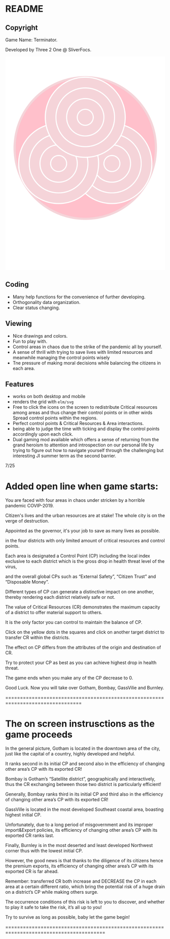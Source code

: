 # README

## Copyright

Game Name: Terminator.

Developed by Three 2 One @ SliverFocs.

![US](./asset/logo.svg)

## Coding

- Many help functions for the convenience of further developing.
- Orthogonality data organization.
- Clear status changing.

## Viewing

- Nice drawings and colors.
- Fun to play with.
- Control areas in chaos due to the strike of the pandemic all by yourself. 
- A sense of thrill with trying to save lives with limited resources and meanwhile managing the control points wisely
- Tne pressure of making moral decisions while balancing the citizens in each area.

## Features

- works on both desktop and mobile
- renders the grid with `elm/svg`
- Free to click the icons on the screen to redistribute Critical resources among areas and thus change their control points or in other wirds Spread control points within the regions.
- Perfect control points & Critical Resources & Area interactions.
- being able to judge the time with ticking and display the control points accordingly upon each click.
- Dual gaming mod available which offers a sense of returning from the grand heroism to attention and introspection on our personal life by trying to figure out how to navigate yourself through the challenging but interesting JI summer term as the second barrier.





7/25

Added open line when game starts:
==============================================================================

You are faced with four areas in chaos under stricken by a horrible pandemic COVIP-2019. 

Citizen's lives and the urban resources are at stake! The whole city is on the verge of destruction.

Appointed as the governor, it's your job to save as many lives as possible.

in the four districts with only limited amount of critical resources and control points.

Each area is designated a Control Point (CP) including the local index exclusive to each district which is the gross drop in health threat level of the virus, 

and the overall global CPs such as “External Safety”, “Citizen Trust” and “Disposable Money”. 

Different types of CP can generate a distinctive impact on one another, thereby rendering each district relatively safe or not.

The value of Critical Resources (CR) demonstrates the maximum capacity of a district to offer material support to others.

It is the only factor you can control to maintain the balance of CP.

Click on the yellow dots in the squares and click on another target district to transfer CR within the districts.

The effect on CP differs from the attributes of the origin and destination of CR.

Try to protect your CP as best as you can achieve highest drop in health threat.

The game ends when you make any of the CP decrease to 0.

Good Luck. Now you will take over Gotham, Bombay, GassVilie and Burnley.

================================================================================

The on screen instrusctions as the game proceeds
=================================================================================

In the general picture, Gotham is located in the downtown area of the city, just like the capital of a country, highly developed and helpful.

It ranks second in its initial CP and second also in the efficiency of changing other area’s CP with its exported CR!

Bombay is Gotham’s “Satellite district”, geographically and interactively, thus the CR exchanging between those two district is particularly efficient!

Generally, Bombay ranks third in its initial CP and third also in the efficiency of changing other area’s CP with its exported CR!

GassVille is located in the most developed Southeast coastal area, boasting highest initial CP.

Unfortunately, due to a long period of misgovernment and its improper import&Export policies, its efficiency of changing other area’s CP with its exported CR ranks last.

Finally, Burnley is in the most deserted and least developed Northwest corner thus with the lowest initial CP.

However, the good news is that thanks to the diligence of its citizens hence the premium exports, its efficiency of changing other area’s CP with its exported CR is far ahead.

Remember: transferred CR both increase and DECREASE the CP in each area at a certain different ratio, which bring the potential risk of a huge drain on a district’s CP while making others surge.

The occurrence conditions of this risk is left to you to discover, and whether to play it safe to take the risk, it’s all up to you!

Try to survive as long as possible, baby let the game begin!

========================================================================================